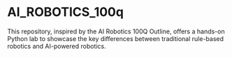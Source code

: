 # AI_ROBOTICS_100q
This repository, inspired by the AI Robotics 100Q Outline, offers a hands-on Python lab to showcase the key differences between traditional rule-based robotics and AI-powered robotics.
